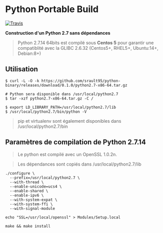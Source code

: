 # Python Portable Build

[![Travis](https://img.shields.io/travis/srault95/python-binary.svg)](https://github.com/srault95/python-binary)

**Construction d'un Python 2.7 sans dépendances**

> Python 2.7.14 64bits est compilé sous **Centos 5** pour garantir une compatiblité avec la GLIBC 2.6.32 (Centos5+, RHEL5+, Ubuntu:14+, Debian:8+)

## Utilisation

```
$ curl -L -O -k https://github.com/srault95/python-binary/releases/download/0.1.0/python2.7-x86-64.tar.gz 

# Python sera disponible dans /usr/local/python2.7
$ tar -xzf python2.7-x86-64.tar.gz -C /

$ export LD_LIBRARY_PATH=/usr/local/python2.7/lib
$ /usr/local/python2.7/bin/python -V
```

> pip et virtualenv sont également disponibles dans /usr/local/python2.7/bin

## Paramètres de compilation de Python 2.7.14

> Le python est compilé avec un OpenSSL 1.0.2n.

> Les dépendances sont copiés dans /usr/local/python2.7/lib

```
./configure \
  --prefix=/usr/local/python2.7 \
  --with-thread \
  --enable-unicode=ucs4 \
  --enable-shared \
  --enable-ipv6 \
  --with-system-expat \
  --with-system-ffi \
  --with-signal-module

echo "SSL=/usr/local/openssl" > Modules/Setup.local

make && make install
```
